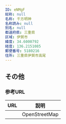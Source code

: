 ```yaml
---
ID: eNMgF
総称: null
名称: 千方明神
名称読み: null
別名: null
都道府県: 三重県
区域: 伊賀市
緯度: 34.6000792
経度: 136.2151085
郵便番号: 5180216
住所: 三重県伊賀市高尾
---
```


## その他

### 参考URL

| URL | 説明          |
| --- | ------------- |
|     | OpenStreetMap |
